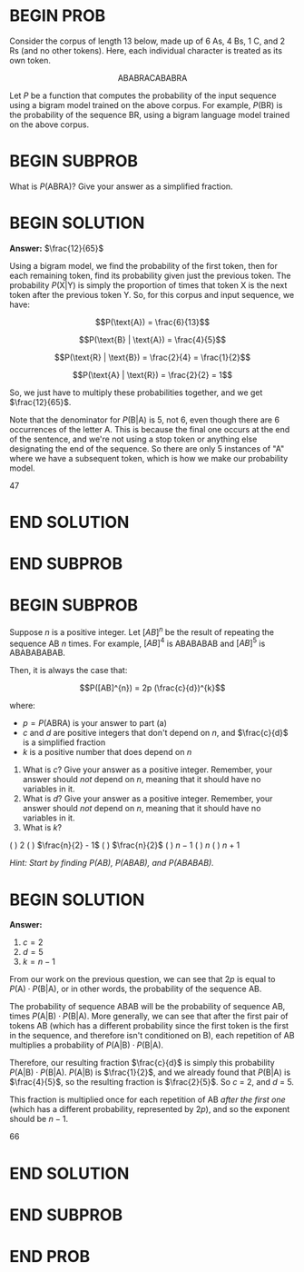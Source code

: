 # BEGIN PROB

Consider the corpus of length 13 below, made up of 6 As, 4 Bs, 1 C, and 2 Rs (and no other tokens). Here, each individual character is treated as its own token.

$$\text{ABABRACABABRA}$$

Let $P$ be a function that computes the probability of the input sequence using a bigram model trained on the above corpus. For example, $P$(BR) is the probability of the sequence BR, using a bigram language model trained on the above corpus.

# BEGIN SUBPROB

What is $P$(ABRA)? Give your answer as a simplified fraction.

# BEGIN SOLUTION

**Answer:** $\frac{12}{65}$

Using a bigram model, we find the probability of the first token, then for each remaining token, find its probability given just the previous token. The probability $P(\text{X} | \text{Y})$ is simply the proportion of times that token X is the next token after the previous token Y. So, for this corpus and input sequence, we have:

$$P(\text{A}) = \frac{6}{13}$$

$$P(\text{B} | \text{A}) = \frac{4}{5}$$

$$P(\text{R} | \text{B}) = \frac{2}{4} = \frac{1}{2}$$

$$P(\text{A} | \text{R}) = \frac{2}{2} = 1$$

So, we just have to multiply these probabilities together, and we get $\frac{12}{65}$.

Note that the denominator for $P(\text{B} | \text{A})$ is 5, not 6, even though there are 6 occurrences of the letter A. This is because the final one occurs at the end of the sentence, and we're not using a stop token or anything else designating the end of the sequence. So there are only 5 instances of "A" where we have a subsequent token, which is how we make our probability model.

<average>47</average>

# END SOLUTION

# END SUBPROB

# BEGIN SUBPROB

Suppose $n$ is a positive integer. Let $[AB]^{n}$ be the result of repeating the sequence AB $n$ times. For example, $[AB]^{4}$ is ABABABAB and $[AB]^{5}$ is ABABABABAB.

Then, it is always the case that:

$$P([AB]^{n}) = 2p (\frac{c}{d})^{k}$$

where:

- $p = P$(ABRA) is your answer to part (a)
- $c$ and $d$ are positive integers that don't depend on $n$, and $\frac{c}{d}$ is a simplified fraction
- $k$ is a positive number that does depend on $n$

1. What is $c$? Give your answer as a positive integer. Remember, your answer should *not* depend on $n$, meaning that it should have no variables in it.
2. What is $d$? Give your answer as a positive integer. Remember, your answer should *not* depend on $n$, meaning that it should have no variables in it.
3. What is $k$?

( ) 2 
( ) $\frac{n}{2} - 1$
( ) $\frac{n}{2}$
( ) $n - 1$
( ) $n$
( ) $n + 1$

*Hint: Start by finding P(AB), P(ABAB), and P(ABABAB).*

# BEGIN SOLUTION

**Answer:**

1. $c = 2$
2. $d = 5$
3. $k = n-1$

From our work on the previous question, we can see that $2p$ is equal to $P(\text{A}) \cdot P(\text{B} | \text{A})$, or in other words, the probability of the sequence AB.

The probability of sequence ABAB will be the probability of sequence AB, times $P(\text{A} | \text{B}) \cdot P(\text{B} | \text{A})$. More generally, we can see that after the first pair of tokens AB (which has a different probability since the first token is the first in the sequence, and therefore isn't conditioned on B), each repetition of AB multiplies a probability of $P(\text{A} | \text{B}) \cdot P(\text{B} | \text{A})$. 

Therefore, our resulting fraction $\frac{c}{d}$ is simply this probability $P(\text{A} | \text{B}) \cdot P(\text{B} | \text{A})$.  $P(\text{A} | \text{B})$ is $\frac{1}{2}$, and we already found that $P(\text{B} | \text{A})$ is $\frac{4}{5}$, so the resulting fraction is $\frac{2}{5}$. So $c$ = 2, and $d$ = 5.

This fraction is multiplied once for each repetition of AB *after the first one* (which has a different probability, represented by $2p$), and so the exponent should be $n-1$.

<average>66</average>

# END SOLUTION

# END SUBPROB

# END PROB

